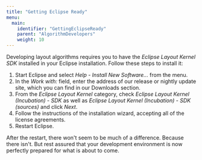 ```yaml
---
title: "Getting Eclipse Ready"
menu:
  main:
    identifier: "GettingEclipseReady"
    parent: "AlgorithmDevelopers"
    weight: 10
---
```


Developing layout algorithms requires you to have the _Eclipse Layout Kernel SDK_ installed in your Eclipse installation. Follow these steps to install it:

1. Start Eclipse and select _Help - Install New Software..._ from the menu.
1. In the _Work with:_ field, enter the address of our release or nightly update site, which you can find in our Downloads section.
1. From the _Eclipse Layout Kernel_ category, check _Eclipse Layout Kernel (Incubation) - SDK_ as well as _Eclipse Layout Kernel (Incubation) - SDK (sources)_ and click _Next_.
1. Follow the instructions of the installation wizard, accepting all of the license agreements.
1. Restart Eclipse.

After the restart, there won't seem to be much of a difference. Because there isn't. But rest assured that your development environment is now perfectly prepared for what is about to come.
